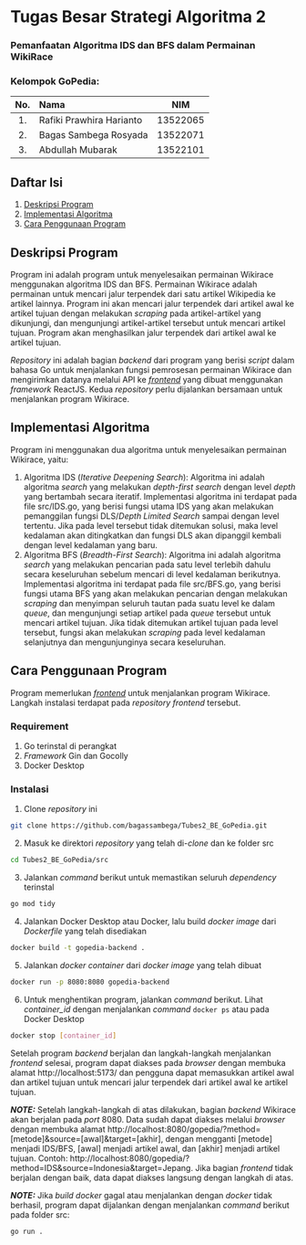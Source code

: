 # Tugas Besar Strategi Algoritma 2
### Pemanfaatan Algoritma IDS dan BFS dalam Permainan WikiRace

### Kelompok GoPedia:
| No. | Nama                     |   NIM    |
|:---:|:-------------------------|:--------:|
| 1.  | Rafiki Prawhira Harianto | 13522065 |
| 2.  | Bagas Sambega Rosyada    | 13522071 |
| 3.  | Abdullah Mubarak         | 13522101 |

## Daftar Isi
1. [Deskripsi Program](#deskripsi-program)
2. [Implementasi Algoritma](#implementasi-algoritma)
3. [Cara Penggunaan Program](#cara-penggunaan-program)

## Deskripsi Program
Program ini adalah program untuk menyelesaikan permainan Wikirace menggunakan algoritma IDS dan BFS. Permainan Wikirace adalah permainan untuk mencari 
jalur terpendek dari satu artikel Wikipedia ke artikel lainnya. Program ini akan mencari jalur terpendek dari artikel awal ke artikel tujuan dengan melakukan 
_scraping_ pada artikel-artikel yang dikunjungi, dan mengunjungi artikel-artikel tersebut untuk mencari artikel tujuan. Program akan menghasilkan jalur terpendek dari artikel awal ke artikel tujuan.

_Repository_ ini adalah bagian _backend_ dari program yang berisi _script_ dalam bahasa Go untuk menjalankan fungsi pemrosesan permainan Wikirace dan mengirimkan datanya melalui API ke 
<a href="github.com/bagassambega/Tubes2_FE_GoPedia">_frontend_</a> yang dibuat menggunakan _framework_ ReactJS. Kedua _repository_ perlu dijalankan bersamaan untuk
menjalankan program Wikirace.

## Implementasi Algoritma
Program ini menggunakan dua algoritma untuk menyelesaikan permainan Wikirace, yaitu:
1. Algoritma IDS (_Iterative Deepening Search_): Algoritma ini adalah algoritma _search_ yang melakukan _depth-first search_ dengan level _depth_ yang bertambah secara iteratif. Implementasi algoritma ini terdapat pada file src/IDS.go, yang berisi fungsi utama IDS yang akan melakukan pemanggilan fungsi DLS/_Depth Limited Search_ sampai dengan level tertentu. Jika pada level tersebut tidak ditemukan solusi, maka level kedalaman akan ditingkatkan dan fungsi DLS akan
dipanggil kembali dengan level kedalaman yang baru.
2. Algoritma BFS (_Breadth-First Search_): Algoritma ini adalah algoritma _search_ yang melakukan pencarian pada satu level terlebih dahulu secara keseluruhan sebelum mencari di level kedalaman berikutnya.
Implementasi algoritma ini terdapat pada file src/BFS.go, yang berisi fungsi utama BFS yang akan melakukan pencarian dengan melakukan _scraping_ dan menyimpan seluruh tautan pada suatu level ke dalam _queue_, dan mengunjungi setiap artikel pada _queue_
tersebut untuk mencari artikel tujuan. Jika tidak ditemukan artikel tujuan pada level tersebut, fungsi akan melakukan _scraping_ pada level kedalaman selanjutnya dan mengunjunginya secara keseluruhan.

## Cara Penggunaan Program
Program memerlukan <a href="github.com/bagassambega/Tubes2_FE_GoPedia">_frontend_</a> untuk menjalankan program Wikirace. Langkah instalasi terdapat pada _repository_ _frontend_ tersebut.
### Requirement
1. Go terinstal di perangkat
2. _Framework_ Gin dan Gocolly
3. Docker Desktop

### Instalasi
1. Clone _repository_ ini
```bash
git clone https://github.com/bagassambega/Tubes2_BE_GoPedia.git
```
2. Masuk ke direktori _repository_ yang telah di-_clone_ dan ke folder src
```bash
cd Tubes2_BE_GoPedia/src
```
3. Jalankan _command_ berikut untuk memastikan seluruh _dependency_ terinstal
```bash
go mod tidy
```
4. Jalankan Docker Desktop atau Docker, lalu build _docker image_ dari _Dockerfile_ yang telah disediakan
```bash
docker build -t gopedia-backend .
```
5. Jalankan _docker container_ dari _docker image_ yang telah dibuat
```bash
docker run -p 8080:8080 gopedia-backend
```
6. Untuk menghentikan program, jalankan _command_ berikut. Lihat _container_id_ dengan menjalankan _command_ `docker ps` atau pada Docker Desktop
```bash
docker stop [container_id]
```


Setelah program _backend_ berjalan dan langkah-langkah menjalankan _frontend_ selesai, program dapat diakses pada _browser_ dengan membuka alamat http://localhost:5173/
dan pengguna dapat memasukkan artikel awal dan artikel tujuan untuk mencari jalur terpendek dari artikel awal ke artikel tujuan.



**_NOTE:_**
Setelah langkah-langkah di atas dilakukan, bagian _backend_ Wikirace akan berjalan pada _port_ 8080. Data sudah dapat diakses melalui _browser_ dengan membuka alamat http://localhost:8080/gopedia/?method=[metode]&source=[awal]&target=[akhir], dengan mengganti [metode] menjadi IDS/BFS, [awal] menjadi artikel awal, dan [akhir] menjadi artikel tujuan. Contoh: http://localhost:8080/gopedia/?method=IDS&source=Indonesia&target=Jepang. 
Jika bagian _frontend_ tidak berjalan dengan baik, data dapat diakses langsung dengan langkah di atas.

**_NOTE:_**
Jika _build docker_ gagal atau menjalankan dengan _docker_ tidak berhasil, program dapat dijalankan dengan menjalankan _command_ berikut pada folder src:
```bash
go run .
```